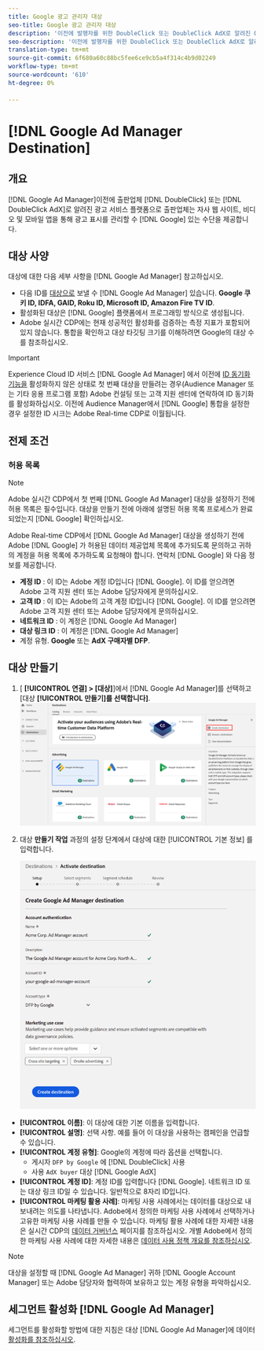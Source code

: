 ```yaml
---
title: Google 광고 관리자 대상
seo-title: Google 광고 관리자 대상
description: '이전에 발행자를 위한 DoubleClick 또는 DoubleClick AdX로 알려진 Google Ad Manager는 발행자가 비디오 및 모바일 앱을 통해 자사 웹 사이트에서 광고 표시를 관리할 수 있는 수단을 제공하는 Google의 광고 서비스 플랫폼입니다. '
seo-description: '이전에 발행자를 위한 DoubleClick 또는 DoubleClick AdX로 알려진 Google Ad Manager는 발행자가 비디오 및 모바일 앱을 통해 자사 웹 사이트에서 광고 표시를 관리할 수 있는 수단을 제공하는 Google의 광고 서비스 플랫폼입니다. '
translation-type: tm+mt
source-git-commit: 6f680a60c88bc5fee6ce9cb5a4f314c4b9d02249
workflow-type: tm+mt
source-wordcount: '610'
ht-degree: 0%

---
```



# [!DNL Google Ad Manager Destination]

## 개요

[!DNL Google Ad Manager]이전에 출판업체 [!DNL DoubleClick] 또는 [!DNL DoubleClick AdX]로 알려진 광고 서비스 플랫폼으로 출판업체는 자사 웹 사이트, 비디오 및 모바일 앱을 통해 광고 표시를 관리할 수 [!DNL Google] 있는 수단을 제공합니다.

## 대상 사양

대상에 대한 다음 세부 사항을 [!DNL Google Ad Manager] 참고하십시오.

* 다음 ID를 [대상으로](../../identity-service/namespaces.md) 보낼 수 [!DNL Google Ad Manager] 있습니다. **Google 쿠키 ID, IDFA, GAID, Roku ID, Microsoft ID, Amazon Fire TV ID**.
* 활성화된 대상은 [!DNL Google] 플랫폼에서 프로그래밍 방식으로 생성됩니다.
* Adobe 실시간 CDP에는 현재 성공적인 활성화를 검증하는 측정 지표가 포함되어 있지 않습니다. 통합을 확인하고 대상 타깃팅 크기를 이해하려면 Google의 대상 수를 참조하십시오.

>[!IMPORTANT]
>
>Experience Cloud ID 서비스 [!DNL Google Ad Manager] 에서 이전에 [ID 동기화 기능을](https://docs.adobe.com/content/help/en/id-service/using/id-service-api/methods/idsync.html) 활성화하지 않은 상태로 첫 번째 대상을 만들려는 경우(Audience Manager 또는 기타 응용 프로그램 포함) Adobe 컨설팅 또는 고객 지원 센터에 연락하여 ID 동기화를 활성화하십시오. 이전에 Audience Manager에서 [!DNL Google] 통합을 설정한 경우 설정한 ID 시크는 Adobe Real-time CDP로 이월됩니다.

## 전제 조건

### 허용 목록

>[!NOTE]
>
>Adobe 실시간 CDP에서 첫 번째 [!DNL Google Ad Manager] 대상을 설정하기 전에 허용 목록은 필수입니다. 대상을 만들기 전에 아래에 설명된 허용 목록 프로세스가 완료되었는지 [!DNL Google] 확인하십시오.

Adobe Real-time CDP에서 [!DNL Google Ad Manager] 대상을 생성하기 전에 Adobe [!DNL Google] 가 허용된 데이터 제공업체 목록에 추가되도록 문의하고 귀하의 계정을 허용 목록에 추가하도록 요청해야 합니다. 연락처 [!DNL Google] 와 다음 정보를 제공합니다.

* **계정 ID** : 이 ID는 Adobe 계정 ID입니다 [!DNL Google]. 이 ID를 얻으려면 Adobe 고객 지원 센터 또는 Adobe 담당자에게 문의하십시오.
* **고객 ID** : 이 ID는 Adobe의 고객 계정 ID입니다 [!DNL Google]. 이 ID를 얻으려면 Adobe 고객 지원 센터 또는 Adobe 담당자에게 문의하십시오.
* **네트워크 ID** : 이 계정은 [!DNL Google Ad Manager]
* **대상 링크 ID** : 이 계정은 [!DNL Google Ad Manager]
* 계정 유형. **Google** 또는 **AdX 구매자별 DFP**.

## 대상 만들기

1. [ **[!UICONTROL 연결] > [대상]**]에서 [!DNL Google Ad Manager]를 선택하고 [대상 **[!UICONTROL 만들기]를 선택합니다]**.
   ![Google 광고 관리자 대상 연결](/help/rtcdp/destinations/assets/google-1-destination.png)

2. 대상 **만들기 작업** 과정의 설정 단계에서 대상에 대한 [!UICONTROL 기본 정보] 를 입력합니다. <br>

   ![기본 정보 Google 광고 관리자](/help/rtcdp/destinations/assets/google-1-destination-setup-step.png)
* **[!UICONTROL 이름]**: 이 대상에 대한 기본 이름을 입력합니다.
* **[!UICONTROL 설명]**: 선택 사항. 예를 들어 이 대상을 사용하는 캠페인을 언급할 수 있습니다.
* **[!UICONTROL 계정 유형]**: Google의 계정에 따라 옵션을 선택합니다.
   * 게시자 `DFP by Google` 에 [!DNL DoubleClick] 사용
   * 사용 `AdX buyer` 대상 [!DNL Google AdX]
* **[!UICONTROL 계정 ID]**: 계정 ID를 입력합니다 [!DNL Google]. 네트워크 ID 또는 대상 링크 ID일 수 있습니다. 일반적으로 8자리 ID입니다.
* **[!UICONTROL 마케팅 활용 사례]**: 마케팅 사용 사례에서는 데이터를 대상으로 내보내려는 의도를 나타냅니다. Adobe에서 정의한 마케팅 사용 사례에서 선택하거나 고유한 마케팅 사용 사례를 만들 수 있습니다. 마케팅 활용 사례에 대한 자세한 내용은 실시간 CDP의 [데이터 거버넌스](/help/rtcdp/privacy/data-governance-overview.md#destinations) 페이지를 참조하십시오. 개별 Adobe에서 정의한 마케팅 사용 사례에 대한 자세한 내용은 [데이터 사용 정책 개요를 참조하십시오](/help/data-governance/policies/overview.md#core-actions).

> [!NOTE]
>
> 대상을 설정할 때 [!DNL Google Ad Manager] 귀하 [!DNL Google Account Manager] 또는 Adobe 담당자와 협력하여 보유하고 있는 계정 유형을 파악하십시오.

## 세그먼트 활성화 [!DNL Google Ad Manager]

세그먼트를 활성화할 방법에 대한 지침은 대상 [!DNL Google Ad Manager]에 데이터 [활성화를 참조하십시오](/help/rtcdp/destinations/activate-destinations.md).